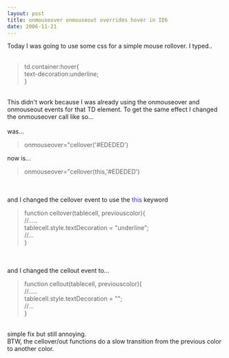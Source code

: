 ```yaml
---
layout: post
title: onmouseover onmouseout overrides hover in IE6
date: 2006-11-21
---
```


Today I was going to use some css for a simple mouse rollover.  I typed..<br /><br /><blockquote>td.container:hover{<br />text-decoration:underline;<br />}</blockquote><br />This didn't work because I was already using the onmouseover and onmouseout events for that TD element.  To get the same effect I changed the onmouseover call like so...<br /><br />was...<br /><blockquote>onmouseover="cellover('#EDEDED')</blockquote>now is...<br /><blockquote>onmouseover="cellover(this,'#EDEDED')</blockquote><br /><br />and I changed the cellover event to use the <span style="color: rgb(51, 51, 255);">this</span> keyword<br /><blockquote>function cellover(tablecell, previouscolor){<br />//.....<br />tablecell.style.textDecoration = "underline";<br />//...<br />}</blockquote><br /><br />and I changed the cellout event to...<br /><blockquote>function cellout(tablecell, previouscolor){<br />//.....<br />tablecell.style.textDecoration = "";<br />//...<br />}</blockquote><br />simple fix but still annoying.<br />BTW, the cellover/out functions do a slow transition from the previous color to another color.
